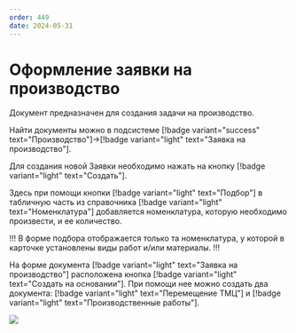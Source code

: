 ```yaml
---
order: 449
date: 2024-05-31
---
```


# Оформление заявки на производство

Документ предназначен для создания задачи на производство.

Найти документы можно в подсистеме  [!badge variant="success" text="Производство"]->[!badge variant="light" text="Заявка на производство"].

Для создания новой Заявки необходимо нажать на кнопку [!badge variant="light" text="Создать"].

Здесь при помощи кнопки [!badge variant="light" text="Подбор"] в табличную часть из справочника [!badge variant="light" text="Номенклатура"] добавляется номенклатура, которую необходимо произвести, и ее количество.

!!!
В форме подбора отображается только та номенклатура, у которой в карточке установлены виды работ и/или материалы.
!!!

На форме документа [!badge variant="light" text="Заявка на производство"] расположена кнопка [!badge variant="light" text="Создать на основании"]. При помощи нее можно создать два документа: [!badge variant="light" text="Перемещение ТМЦ"] и [!badge variant="light" text="Производственные работы"].

![](/images/производство/пр5.gif)


